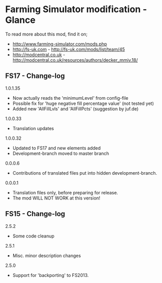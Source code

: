 # Farming Simulator modification - Glance

To read more about this mod, find it on;
- http://www.farming-simulator.com/mods.php
- http://fs-uk.com - http://fs-uk.com/mods/list/team/45
- http://modcentral.co.uk - http://modcentral.co.uk/resources/authors/decker_mmiv.18/

## FS17 - Change-log

1.0.1.35
- Now actually reads the 'minimumLevel' from config-file
- Possible fix for 'huge negative fill percentage value' (not tested yet)
- Added new 'AllFillLvls' and 'AllFillPcts' (suggestion by juf.de)

1.0.0.33
- Translation updates

1.0.0.32
- Updated to FS17 and new elements added
- Development-branch moved to master branch

0.0.0.6
- Contributions of translated files put into hidden development-branch.

0.0.0.1
- Translation files only, before preparing for release.
- The mod WILL NOT WORK at this version!

## FS15 - Change-log

2.5.2
- Some code cleanup

2.5.1
- Misc. minor description changes

2.5.0
- Support for 'backporting' to FS2013.
